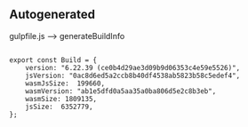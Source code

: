 



Autogenerated
-------------








gulpfile.js --> generateBuildInfo


  

```

export const Build = {
    version: "6.22.39 (ce0b4d29ae3d09b9d06353c4e59e5526)",
    jsVersion: "0ac8d6ed5a2ccb8b40df4538ab5823b58c5edef4",
    wasmJsSize:  199660,
    wasmVersion: "ab1e5dfd0a5aa35a0ba806d5e2c8b3eb",
    wasmSize: 1809135,
    jsSize:  6352779,
};


```




